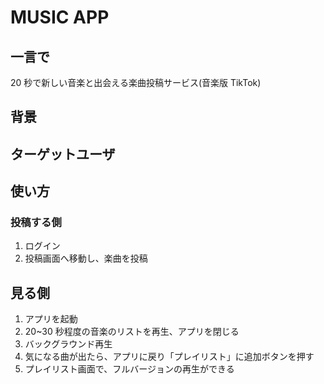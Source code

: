 # MUSIC APP

## 一言で

20 秒で新しい音楽と出会える楽曲投稿サービス(音楽版 TikTok)

## 背景

## ターゲットユーザ

## 使い方

### 投稿する側

1. ログイン
2. 投稿画面へ移動し、楽曲を投稿

## 見る側

1. アプリを起動
2. 20~30 秒程度の音楽のリストを再生、アプリを閉じる
3. バックグラウンド再生
4. 気になる曲が出たら、アプリに戻り「プレイリスト」に追加ボタンを押す
5. プレイリスト画面で、フルバージョンの再生ができる
